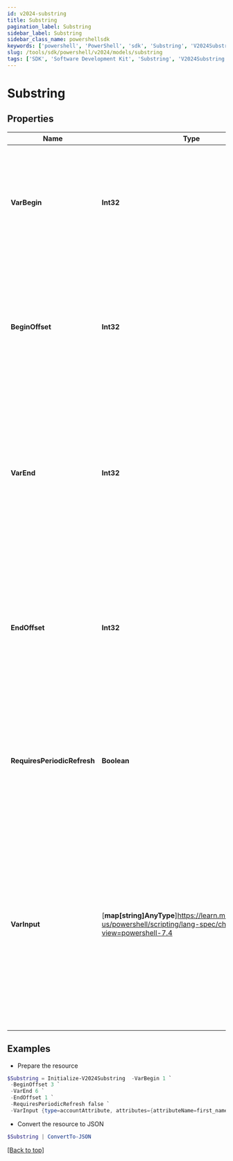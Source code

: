 ```yaml
---
id: v2024-substring
title: Substring
pagination_label: Substring
sidebar_label: Substring
sidebar_class_name: powershellsdk
keywords: ['powershell', 'PowerShell', 'sdk', 'Substring', 'V2024Substring']
slug: /tools/sdk/powershell/v2024/models/substring
tags: ['SDK', 'Software Development Kit', 'Substring', 'V2024Substring']
---
```


# Substring

## Properties

| Name | Type | Description | Notes |
| --- | --- | --- | --- |
| **VarBegin** | **Int32** | The index of the first character to include in the returned substring. If `begin` is set to -1, the transform will begin at character 0 of the input data | [required] |
| **BeginOffset** | **Int32** | This integer value is the number of characters to add to the begin attribute when returning a substring. This attribute is only used if begin is not -1. | [optional] |
| **VarEnd** | **Int32** | The index of the first character to exclude from the returned substring. If end is -1 or not provided at all, the substring transform will return everything up to the end of the input string. | [optional] |
| **EndOffset** | **Int32** | This integer value is the number of characters to add to the end attribute when returning a substring. This attribute is only used if end is provided and is not -1. | [optional] |
| **RequiresPeriodicRefresh** | **Boolean** | A value that indicates whether the transform logic should be re-evaluated every evening as part of the identity refresh process | [optional] [default to $false] |
| **VarInput** | [**map[string]AnyType**]https://learn.microsoft.com/en-us/powershell/scripting/lang-spec/chapter-04?view=powershell-7.4 | This is an optional attribute that can explicitly define the input data which will be fed into the transform logic. If input is not provided, the transform will take its input from the source and attribute combination configured via the UI. | [optional] |

## Examples

- Prepare the resource

```powershell
$Substring = Initialize-V2024Substring  -VarBegin 1 `
 -BeginOffset 3 `
 -VarEnd 6 `
 -EndOffset 1 `
 -RequiresPeriodicRefresh false `
 -VarInput {type=accountAttribute, attributes={attributeName=first_name, sourceName=Source}}
```

- Convert the resource to JSON

```powershell
$Substring | ConvertTo-JSON
```

[[Back to top]](#)
